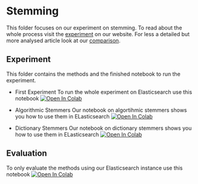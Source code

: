 # Stemming
This folder focuses on our experiment on stemming. To read about the whole process visit the [experiment](https://pragmalingu.de/docs/experiments/experiment1) on our website. For less a detailed but more analysed article look at our [comparison](https://pragmalingu.de/docs/comparisons/stemming).

## Experiment
This folder contains the methods and the finished notebook to run the experiment.

* First Experiment
To run the whole experiment on Elasticsearch use this notebook [![Open In Colab](https://colab.research.google.com/assets/colab-badge.svg)](https://colab.research.google.com/github/pragmalingu/experiments/blob/master/01_Stemming/Experiment/First_Experiment_Stemming.ipynb)

* Algorithmic Stemmers
Our notebook on algortihmic stemmers shows you how to use them in ELasticsearch [![Open In Colab](https://colab.research.google.com/assets/colab-badge.svg)](https://colab.research.google.com/github/pragmalingu/experiments/blob/master/01_Stemming/Experiment/Algorithmic_Stemmer.ipynb)

* Dictionary Stemmers
Our notebook on dictionary stemmers shows you how to use them in ELasticsearch [![Open In Colab](https://colab.research.google.com/assets/colab-badge.svg)](https://colab.research.google.com/github/pragmalingu/experiments/blob/master/01_Stemming/Experiment/Hunspell_Dictionary_Stemmer.ipynb)

## Evaluation
To only evaluate the methods using our Elasticsearch instance use this notebook [![Open In Colab](https://colab.research.google.com/assets/colab-badge.svg)](https://colab.research.google.com/github/pragmalingu/experiments/blob/master/01_Stemming/Comparison_Stemming_vs_Standard_Search.ipynb)
